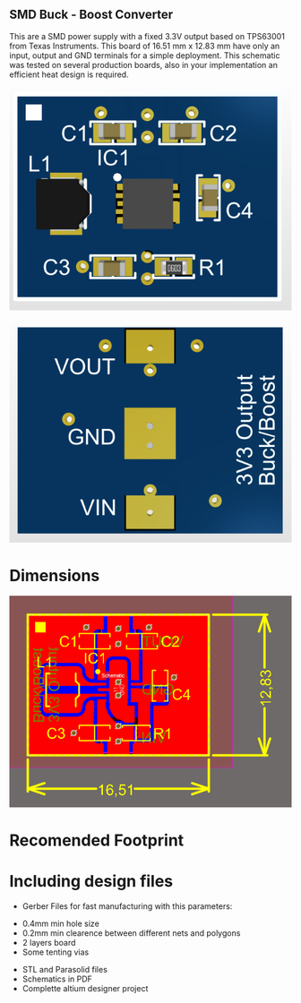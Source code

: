 ## SMD Buck - Boost Converter

This are a SMD power supply with a fixed 3.3V output based on TPS63001 from Texas Instruments.
This board of 16.51 mm x 12.83 mm have only an input, output and GND terminals for a simple deployment.
This schematic was tested on several production boards, also in your implementation an efficient heat design is required.


![Alt text](images/pcb_front.png?raw=true "PCB Front")

![Alt text](images/pcb_back.png?raw=true "PCB Back")

# Dimensions

![Alt text](images/board_dimensions.png?raw=true "PCB Dimensions")

# Recomended Footprint

# Including design files

- Gerber Files for fast manufacturing with this parameters:
* 0.4mm min hole size
* 0.2mm min clearence between different nets and polygons
* 2 layers board
* Some tenting vias

- STL and Parasolid files
- Schematics in PDF
- Complette altium designer project



